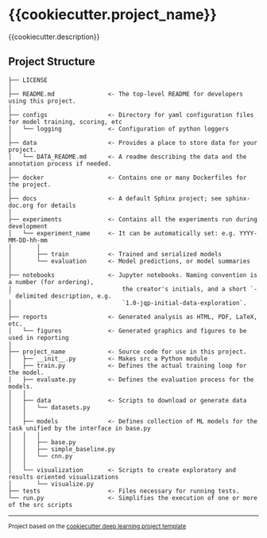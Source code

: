 {{cookiecutter.project_name}}
==============================

{{cookiecutter.description}}

Project Structure
-----------------


	├── LICENSE
	│
	├── README.md               <- The top-level README for developers using this project.
	│
	├── configs                 <- Directory for yaml configuration files for model training, scoring, etc
	│   └── logging             <- Configuration of python loggers
	│
	├── data                    <- Provides a place to store data for your project.
	│   └── DATA_README.md      <- A readme describing the data and the annotation process if needed.
	│
	├── docker                  <- Contains one or many Dockerfiles for the project.
	│
	├── docs                    <- A default Sphinx project; see sphinx-doc.org for details
	│
	├── experiments             <- Contains all the experiments run during development
	│   └── experiment_name     <- It can be automatically set: e.g. YYYY-MM-DD-hh-mm
	│       │                 
	│       ├── train           <- Trained and serialized models
	│       └── evaluation      <- Model predictions, or model summaries
	│
	├── notebooks               <- Jupyter notebooks. Naming convention is a number (for ordering),
	│                               the creator's initials, and a short `-` delimited description, e.g.
	│                               `1.0-jqp-initial-data-exploration`.
	│
	├── reports                 <- Generated analysis as HTML, PDF, LaTeX, etc.
	│   └── figures             <- Generated graphics and figures to be used in reporting
	│
	├── project_name            <- Source code for use in this project.
	│   ├── __init__.py         <- Makes src a Python module
	│   ├── train.py            <- Defines the actual training loop for the model.
	│   ├── evaluate.py         <- Defines the evaluation process for the models.
	│   │
	│   ├── data                <- Scripts to download or generate data
	│   │   └── datasets.py
	│   │
	│   ├── models              <- Defines collection of ML models for the task unified by the interface in base.py
	│   │   │                 
	│   │   ├── base.py         
	│   │   ├── simple_baseline.py
	│   │   └── cnn.py
	│   │
	│   └── visualization       <- Scripts to create exploratory and results oriented visualizations
	│       └── visualize.py
	├── tests                   <- Files necessary for running tests.
	└── run.py                  <- Simplifies the execution of one or more of the src scripts 



--------

<p><small>Project based on the <a target="_blank" href="https://github.com/andreeas26/cookiecutter-deep-learning/">cookiecutter deep learning project template</a></p>

